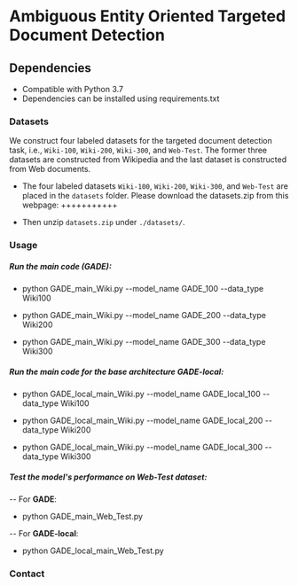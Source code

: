 # Ambiguous Entity Oriented Targeted Document Detection
## Dependencies

* Compatible with Python 3.7
* Dependencies can be installed using requirements.txt


### Datasets
We construct four labeled datasets for the targeted document detection task, i.e., `Wiki-100`, `Wiki-200`, `Wiki-300`, and `Web-Test`. The former three datasets are
constructed from Wikipedia and the last dataset is constructed from Web documents.

* The four labeled datasets `Wiki-100`, `Wiki-200`, `Wiki-300`, and `Web-Test` are placed in the `datasets` folder. Please download the datasets.zip from this webpage: 
+++++++++++

* Then unzip `datasets.zip` under `./datasets/`.

### Usage

##### Run the main code (**GADE**):

* python GADE_main_Wiki.py --model_name GADE_100 --data_type Wiki100

* python GADE_main_Wiki.py --model_name GADE_200 --data_type Wiki200

* python GADE_main_Wiki.py --model_name GADE_300 --data_type Wiki300

##### Run the main code for the base architecture **GADE-local**:

* python GADE_local_main_Wiki.py --model_name GADE_local_100 --data_type Wiki100

* python GADE_local_main_Wiki.py --model_name GADE_local_200 --data_type Wiki200

* python GADE_local_main_Wiki.py --model_name GADE_local_300 --data_type Wiki300

##### Test the model's performance on Web-Test dataset:

-- For **GADE**:

* python GADE_main_Web_Test.py

-- For **GADE-local**:

* python GADE_local_main_Web_Test.py

### Contact
